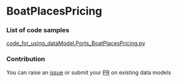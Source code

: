 # BoatPlacesPricing

### List of code samples 

<!-- 50-List of code -->

<!-- [code entry](link) -->
[code_for_using_dataModel.Ports_BoatPlacesPricing.py](https://github.com/smart-data-models/dataModel.Ports/blob/master/BoatPlacesPricing/code/code_for_using_dataModel.Ports_BoatPlacesPricing.py)


<!-- /50-List of code -->

### Contribution
You can raise an [issue](https://github.com/smart-data-models/dataModel.Ports/issues) or submit your [PR](https://github.com/smart-data-models/dataModel.Ports/pulls) on existing data models
